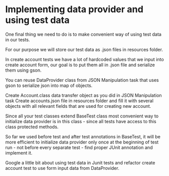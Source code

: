 # Implementing data provider and using test data

One final thing we need to do is to make convenient way of using test data in our tests.

For our purpose we will store our test data as .json files in resources folder.

In create account tests we have a lot of hardcoded values that we input into create account form, our goal is to put them all in .json file and serialize them using gson.

You can reuse DataProvider class from JSON Manipulation task that uses gson to serialize json into map of objects.

Create Account.class data transfer object as you did in JSON Manipulation task Create accounts.json file in resources folder and fill it with several objects with all relevant fields that are used for creating new account.

Since all your test classes extend BaseTest class most convenient way to initialize data provider is in this class - since all tests have access to this class protected methods.

So far we used before test and after test annotations in BaseTest, it will be more efficient to initialize data provider only once at the beginning of test run - not before every separate test - find proper JUnit annotation and implement it.

Google a little bit about using test data in Junit tests and refactor create account test to use form input data from DataProvider.
